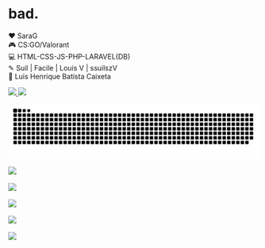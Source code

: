 # bad.
❤  SaraG <br />
🎮 CS:GO/Valorant <br />
💻 HTML-CSS-JS-PHP-LARAVEL(DB) <br />
✎ Suil | Facile | Louis V | ssuilszV <br />
👤 Luis Henrique Batista Caixeta <br />

<div>
<a href="https://github.com/ssuilszV">
<img height="180em" src="https://github-readme-stats.vercel.app/api/top-langs/?username=ssuilszV&layout=compact&langs_count=7&theme=dracula"/>
<img height="180em" src="https://github-readme-stats.vercel.app/api?username=ssuilszV&show_icons=true&theme=dracula&include_all_commits=true&count_private=true"/>
  
  <br/>
  
  
  
</div>
  
  <a href="https://media1.giphy.com/media/du3J3cXyzhj75IOgvA/giphy.gif?cid=ecf05e47sahlvy3vlk7bvw68y6clqi5qf67dsfm6v55o9c1q&rid=giphy.gif&ct=g"></a>
  
![Snake animation](https://github.com/Platane/snk/blob/output/github-contribution-grid-snake.svg)


<div>
  
  
<a href="https://www.youtube.com/channel/UCguvBDAyHYuAgLHeGXuynsA" target="_blank"><img src="https://img.shields.io/badge/YouTube-FF0000?style=for-the-badge&logo=youtube&logoColor=white" target="_blank" ></a>
  
  
 
  
<a href="https://www.instagram.com/the_luisz/" target="_blank"><img src="https://img.shields.io/badge/Instagram-E4405F?style=for-the-badge&logo=instagram&logoColor=white" target="_blank"></a>
  
  
  
<a href="https://www.twitch.tv/suilsz" target="_blank"><img src="https://img.shields.io/badge/Twitch-9146FF?style=for-the-badge&logo=twitch&logoColor=white" target="_blank"></a>
  
  
  
<a href="https://twitter.com/luis_Z_suil" target="_blank"><img src="https://img.shields.io/badge/Twitter-1DA1F2?style=for-the-badge&logo=twitter&logoColor=white" target="_blank"></a>
  
  
  
<a href="https://steamcommunity.com/id/suil_ID/" target="_blank"><img src="https://img.shields.io/badge/Steam-000000?style=for-the-badge&logo=steam&logoColor=white" target="_blank"></a>
  
</div>
